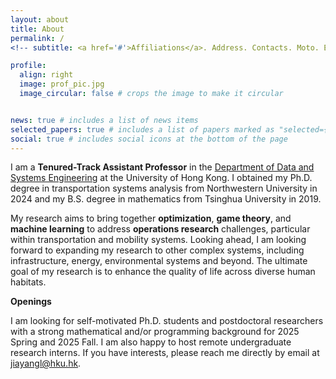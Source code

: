 ```yaml
---
layout: about
title: About
permalink: /
<!-- subtitle: <a href='#'>Affiliations</a>. Address. Contacts. Moto. Etc. -->

profile:
  align: right
  image: prof_pic.jpg
  image_circular: false # crops the image to make it circular


news: true # includes a list of news items
selected_papers: true # includes a list of papers marked as "selected={true}"
social: true # includes social icons at the bottom of the page
---
```


I am a **Tenured-Track Assistant Professor** in the [Department of Data and Systems Engineering](https://www.dase.hku.hk/) at the University of Hong Kong. I obtained my Ph.D. degree in transportation systems analysis from Northwestern University in 2024 and my B.S. degree in mathematics from Tsinghua University in 2019.

My research aims to bring together **optimization**, **game theory**, and **machine learning** to address **operations research** challenges, particular within transportation and mobility systems. Looking ahead, I am looking forward to expanding my research to other complex systems, including infrastructure, energy, environmental systems and beyond. The ultimate goal of my research is to enhance the quality of life across diverse human habitats.


<p><strong>Openings</strong></p>

I am looking for self-motivated Ph.D. students and postdoctoral researchers with a strong mathematical and/or programming background for 2025 Spring and 2025 Fall.  I am also happy to host remote undergraduate research interns. If you have interests, please reach me directly by email at <a href="mailto:jiayangl@hku.hk">jiayangl@hku.hk</a>.


&nbsp;
